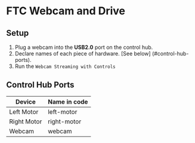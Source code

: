# FTC Webcam and Drive
## Setup
1. Plug a webcam into the **USB2.0** port on the control hub. 
2. Declare names of each piece of hardware. [See below] (#control-hub-ports). 
3. Run the `Webcam Streaming with Controls`

## Control Hub Ports
| Device | Name in code |
| ------------- | ------------- |
| Left Motor | left-motor  |
| Right Motor  | right-motor  |
| Webcam  | webcam  |
